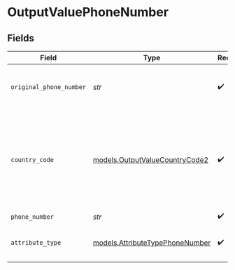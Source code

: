 # OutputValuePhoneNumber


## Fields

| Field                                                                                           | Type                                                                                            | Required                                                                                        | Description                                                                                     | Example                                                                                         |
| ----------------------------------------------------------------------------------------------- | ----------------------------------------------------------------------------------------------- | ----------------------------------------------------------------------------------------------- | ----------------------------------------------------------------------------------------------- | ----------------------------------------------------------------------------------------------- |
| `original_phone_number`                                                                         | *str*                                                                                           | :heavy_check_mark:                                                                              | The raw, original phone number, as inputted.                                                    | 5558675309                                                                                      |
| `country_code`                                                                                  | [models.OutputValueCountryCode2](../models/outputvaluecountrycode2.md)                          | :heavy_check_mark:                                                                              | The ISO 3166-1 alpha-2 country code representing the country that this phone number belongs to. | US                                                                                              |
| `phone_number`                                                                                  | *str*                                                                                           | :heavy_check_mark:                                                                              | N/A                                                                                             | +15558675309                                                                                    |
| `attribute_type`                                                                                | [models.AttributeTypePhoneNumber](../models/attributetypephonenumber.md)                        | :heavy_check_mark:                                                                              | The attribute type of the value.                                                                | phone-number                                                                                    |